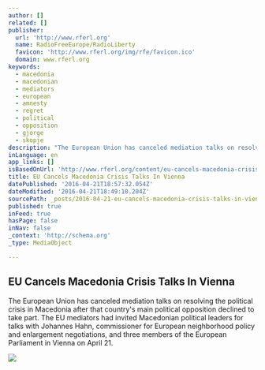 ```yaml
---
author: []
related: []
publisher:
  url: 'http://www.rferl.org'
  name: RadioFreeEurope/RadioLiberty
  favicon: 'http://www.rferl.org/img/rfe/favicon.ico'
  domain: www.rferl.org
keywords:
  - macedonia
  - macedonian
  - mediators
  - european
  - amnesty
  - regret
  - political
  - opposition
  - gjorge
  - skopje
description: "The European Union has canceled mediation talks on resolving the political crisis in Macedonia after that country's main political opposition declined to take part. The EU mediators had invited Macedonian political leaders for talks with Johannes Hahn, commissioner for European neighborhood policy and enlargement negotiations, and three members of the European Parliament in Vienna on April 21."
inLanguage: en
app_links: []
isBasedOnUrl: 'http://www.rferl.org/content/eu-cancels-macedonia-crisis-talks-vienna/27688808.html'
title: EU Cancels Macedonia Crisis Talks In Vienna
datePublished: '2016-04-21T18:57:32.054Z'
dateModified: '2016-04-21T18:49:10.204Z'
sourcePath: _posts/2016-04-21-eu-cancels-macedonia-crisis-talks-in-vienna.md
published: true
inFeed: true
hasPage: false
inNav: false
_context: 'http://schema.org'
_type: MediaObject

---
```

<article style=""><h1>EU Cancels Macedonia Crisis Talks In Vienna</h1><p>The European Union has canceled mediation talks on resolving the political crisis in Macedonia after that country's main political opposition declined to take part. The EU mediators had invited Macedonian political leaders for talks with Johannes Hahn, commissioner for European neighborhood policy and enlargement negotiations, and three members of the European Parliament in Vienna on April 21.</p><img src="http://www.rferl.org/img/RFE/top_logo_news.png" /></article>
